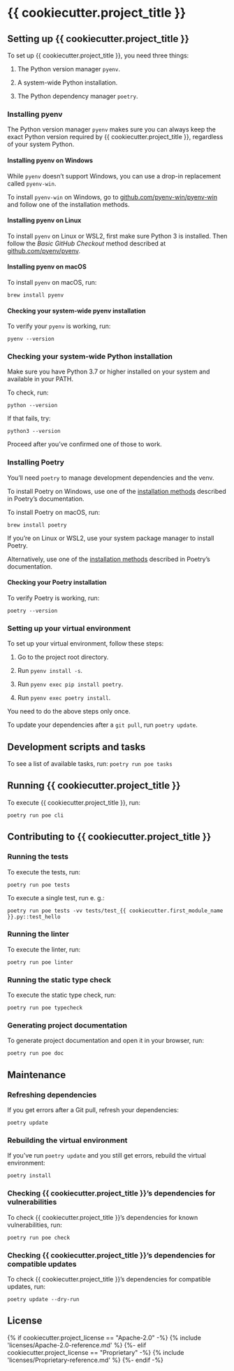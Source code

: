 # {{ cookiecutter.project_title }}

## Setting up {{ cookiecutter.project_title }}

To set up {{ cookiecutter.project_title }}, you need three things:

1. The Python version manager `pyenv`.

2. A system-wide Python installation.

3. The Python dependency manager `poetry`.

### Installing pyenv

The Python version manager `pyenv` makes sure you can always keep
the exact Python version required by {{ cookiecutter.project_title }},
regardless of your system Python.

#### Installing pyenv on Windows

While `pyenv` doesn’t support Windows, you can use a drop-in
replacement called `pyenv-win`.

To install `pyenv-win` on Windows, go to
[github.com/pyenv-win/pyenv-win](https://github.com/pyenv-win/pyenv-win#installation)
and follow one of the installation methods.

#### Installing pyenv on Linux

To install `pyenv` on Linux or WSL2, first make sure Python 3 is
installed. Then follow the *Basic GitHub Checkout* method described
at [github.com/pyenv/pyenv](https://github.com/pyenv/pyenv#basic-github-checkout).

#### Installing pyenv on macOS

To install `pyenv` on macOS, run:

```
brew install pyenv
```

#### Checking your system-wide pyenv installation

To verify your `pyenv` is working, run:

```
pyenv --version
```

### Checking your system-wide Python installation

Make sure you have Python 3.7 or higher installed on your system
and available in your PATH.

To check, run:

```
python --version
```

If that fails, try:

```
python3 --version
```

Proceed after you’ve confirmed one of those to work.

### Installing Poetry

You’ll need `poetry` to manage development dependencies and the venv.

To install Poetry on Windows, use one of the
[installation methods](https://python-poetry.org/docs/master/#installing-with-the-official-installer)
described in Poetry’s documentation.

To install Poetry on macOS, run:

```
brew install poetry
```

If you’re on Linux or WSL2, use your system package manager to
install Poetry.

Alternatively, use one of the
[installation methods](https://python-poetry.org/docs/master/#installing-with-the-official-installer)
described in Poetry’s documentation.

#### Checking your Poetry installation

To verify Poetry is working, run:

```
poetry --version
```

### Setting up your virtual environment

To set up your virtual environment, follow these steps:

1. Go to the project root directory.

2. Run `pyenv install -s`.

3. Run `pyenv exec pip install poetry`.

4. Run `pyenv exec poetry install`.

You need to do the above steps only once.

To update your dependencies after a `git pull`, run `poetry update`.

## Development scripts and tasks

To see a list of available tasks, run: `poetry run poe tasks`

## Running {{ cookiecutter.project_title }}

To execute {{ cookiecutter.project_title }}, run:

```
poetry run poe cli
```

## Contributing to {{ cookiecutter.project_title }}

### Running the tests

To execute the tests, run:

```
poetry run poe tests
```

To execute a single test, run e. g.:

```
poetry run poe tests -vv tests/test_{{ cookiecutter.first_module_name }}.py::test_hello
```

### Running the linter

To execute the linter, run:

```
poetry run poe linter
```

### Running the static type check

To execute the static type check, run:

```
poetry run poe typecheck
```

### Generating project documentation

To generate project documentation and open it in your browser, run:

```
poetry run poe doc
```

## Maintenance

### Refreshing dependencies

If you get errors after a Git pull, refresh your dependencies:

```
poetry update
```

### Rebuilding the virtual environment

If you’ve run `poetry update` and you still get errors, rebuild
the virtual environment:

```
poetry install
```

### Checking {{ cookiecutter.project_title }}’s dependencies for vulnerabilities

To check {{ cookiecutter.project_title }}’s dependencies for known vulnerabilities, run:

```
poetry run poe check
```

### Checking {{ cookiecutter.project_title }}’s dependencies for compatible updates

To check {{ cookiecutter.project_title }}’s dependencies for compatible updates, run:

```
poetry update --dry-run
```

## License

{% if cookiecutter.project_license == "Apache-2.0" -%}
{% include 'licenses/Apache-2.0-reference.md' %}
{%- elif cookiecutter.project_license == "Proprietary" -%}
{% include 'licenses/Proprietary-reference.md' %}
{%- endif -%}
